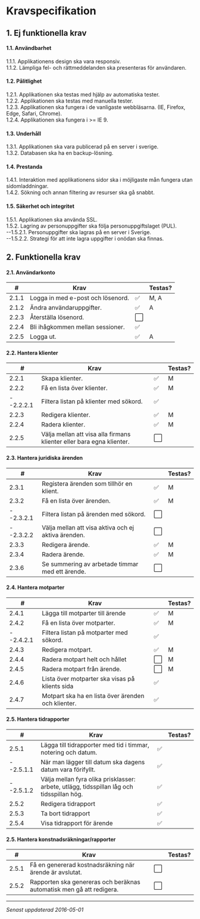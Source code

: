 # Kravspecifikation

## 1. Ej funktionella krav
#### 1.1. Användbarhet
1.1.1. Applikationens design ska vara responsiv. </br>
1.1.2. Lämpliga fel- och rättmeddelanden ska presenteras för användaren. </br>

#### 1.2. Pålitlighet
1.2.1. Applikationen ska testas med hjälp av automatiska tester. </br>
1.2.2. Applikationen ska testas med manuella tester. </br>
1.2.3. Applikationen ska fungera i de vanligaste webbläsarna. (IE, Firefox, Edge, Safari, Chrome). </br>
1.2.4. Applikationen ska fungera i >= IE 9. </br>

#### 1.3. Underhåll
1.3.1. Applikationen ska vara publicerad på en server i sverige. </br>
1.3.2. Databasen ska ha en backup-lösning. </br>

#### 1.4. Prestanda
1.4.1. Interaktion med applikationens sidor ska i möjligaste mån fungera utan sidomladdningar. </br>
1.4.2. Sökning och annan filtering av resurser ska gå snabbt. </br>

#### 1.5. Säkerhet och integritet
1.5.1. Applikationen ska använda SSL. </br>
1.5.2. Lagring av personuppgifter ska följa personuppgiftslaget (PUL). </br>
--1.5.2.1. Personuppgifter ska lagras på en server i Sverige. </br>
--1.5.2.2. Strategi för att inte lagra uppgifter i onödan ska finnas. </br>



## 2. Funktionella krav

#### 2.1. Användarkonto
|#     |Krav                                    |                    |Testas?|
|------|----------------------------------------|--------------------|-------|
|2.1.1|Logga in med e-post och lösenord.        |:white_check_mark:  |M, A|
|2.1.2|Ändra användaruppgifter.                 |:white_check_mark:  |A|
|2.2.3|Återställa lösenord.                     |:white_large_square:||
|2.2.4|Bli ihågkommen mellan sessioner.         |:white_check_mark:  ||
|2.2.5|Logga ut.                                |:white_check_mark:  |A|

#### 2.2. Hantera klienter
|#      |Krav                                                                |                   |Testas?|
|-------|--------------------------------------------------------------------|-------------------|-------|
|2.2.1|Skapa klienter.                                                       |:white_check_mark:  |M     |
|2.2.2|Få en lista över klienter.                                            |:white_check_mark:  |M     |
|--2.2.2.1|Filtera listan på klienter med sökord.                            |:white_check_mark:  |      |
|2.2.3|Redigera klienter.                                                    |:white_check_mark:  |M     |
|2.2.4|Radera klienter.                                                      |:white_check_mark:  |M     |
|2.2.5|Välja mellan att visa alla firmans klienter eller bara egna klienter. |:white_large_square:|     |

#### 2.3. Hantera juridiska ärenden
|#     |Krav                                                  |                    |Testas?
|-----|-------------------------------------------------------|--------------------|------|
|2.3.1|Registera ärenden som tillhör en klient.               |:white_check_mark:|M     |
|2.3.2|Få en lista över ärenden.                              |:white_check_mark:|M     |
|--2.3.2.1|Filtera listan på ärenden med sökord.              |:white_large_square:|      |
|--2.3.2.2|Välja mellan att visa aktiva och ej aktiva ärenden.|:white_large_square:|      |
|2.3.3|Redigera ärende.                                       |:white_check_mark:|M     |
|2.3.4|Radera ärende.                                         |:white_check_mark:|M     |
|2.3.6|Se summering av arbetade timmar med ett ärende.        |:white_large_square:|      |

#### 2.4. Hantera motparter
|#     |Krav                                                  |                    |Testas?
|-----|-------------------------------------------------------|--------------------|------|
|2.4.1|Lägga till motparter till ärende               |:white_check_mark:|M     |
|2.4.2|Få en lista över motparter.                              |:white_check_mark:|M     |
|--2.4.2.1|Filtera listan på motparter med sökord.              |:white_check_mark:|      |
|2.4.3|Redigera motpart.                                       |:white_check_mark:|M     |
|2.4.4|Radera motpart helt och hållet                                    |:white_large_square:|M     |
|2.4.5|Radera motpart från ärende.                                         |:white_large_square:|M     |
|2.4.6|Lista över motparter ska visas på klients sida        |:white_check_mark:|      |
|2.4.7|Motpart ska ha en lista över ärenden och klienter.        |:white_check_mark:|      |

#### 2.5. Hantera tidrapporter
|#     |Krav                                                                                    |                    |Testas?|
|------|----------------------------------------------------------------------------------------|--------------------|------|
|2.5.1|Lägga till tidrapporter med tid i timmar, notering och datum.                            |:white_check_mark:|      |
|--2.5.1.1|När man lägger till datum ska dagens datum vara förifyllt.                               |:white_check_mark:|      |
|--2.5.1.2|Välja mellan fyra olika prisklasser: arbete, utlägg, tidsspillan låg och tidsspillan hög.|:white_check_mark:|      |
|2.5.2|Redigera tidrapport|:white_check_mark:|      |
|2.5.3|Ta bort tidrapport|:white_check_mark:|      |
|2.5.4|Visa tidrapport för ärende|:white_check_mark:|      |

#### 2.5. Hantera konstnadsräkningar/rapporter
|#     |Krav                                                                |                    |Testas?|
|------|--------------------------------------------------------------------|--------------------|------|
|2.5.1 |Få en genererad kostnadsräkning när ärende är avslutat.              |:white_large_square:||
|2.5.2 |Rapporten ska genereras och beräknas automatisk men gå att redigera. |:white_large_square:||

***
*Senast uppdaterad 2016-05-01*
